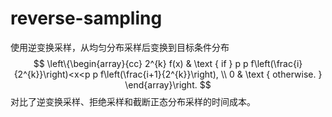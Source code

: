 # reverse-sampling
使用逆变换采样，从均匀分布采样后变换到目标条件分布
$$
\left\{\begin{array}{cc}
2^{k} f(x) & \text { if } p p f\left(\frac{i}{2^{k}}\right)<x<p p f\left(\frac{i+1}{2^{k}}\right), \\
0 & \text { otherwise. }
\end{array}\right.
$$
对比了逆变换采样、拒绝采样和截断正态分布采样的时间成本。
